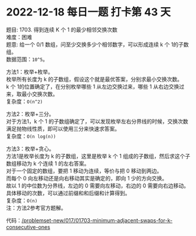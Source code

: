 # 2022-12-18 每日一题 打卡第 43 天


题目: 1703. 得到连续 K 个 1 的最少相邻交换次数  
难度：困难  
题意: 给一个 0/1 数组，问至少交换多少个相邻数字，可以形成连续 k 个 1的子数组。  
数据范围：`10^5`。  


方法1：枚举+枚举。  
枚举所有长度为 k 的子数组，假设这个就是最优答案，分别求最小交换次数。  
k 个 1的位置确定了，在分别枚举哪些 1 从左边交换过来，哪些 1 从右边交换过来，取最小交换次数。  
复杂度：`O(n^2)`  


方法2：枚举+三分。  
对于方法1，k 个 1 的子数组确定了，可以发现枚举左右分界线的时候，交换次数满足抛物线性质，即可以使用三分来快速求答案。  
复杂度：`O(n log(n))`  


方法3：枚举+贪心。  
方法1是枚举长度为 k 的子数组，这里是枚举 k 个 1 组成的子数组，然后求这个子数组移动为 k 个连续 1 的左右答案。  
对于一个固定的数组，要把 1 移动为连续，等价与把 0 移动到两边。  
而每个 0 向左移动还是向右移动其实是确定的，即向 1 少的方向交换。  
故以 1 的中位数为分界线，左边的 0 需要向左移动，右边的 0 需要向右边移动。  
具体移动的次数，可以通过前缀和和后缀和计算得到。  
复杂度：`O(n)`  
注：方法2参考官方题解。  



代码：[/problemset-new/017/01703-minimum-adjacent-swaps-for-k-consecutive-ones](/problemset-new/017/01703-minimum-adjacent-swaps-for-k-consecutive-ones)  